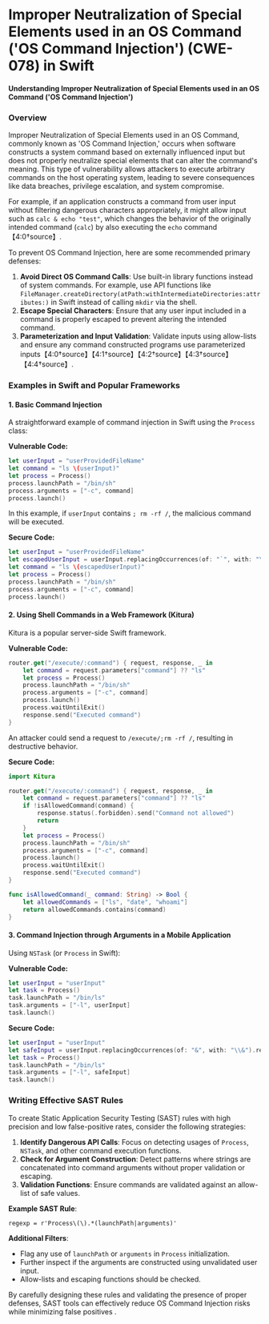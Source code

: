 # Improper Neutralization of Special Elements used in an OS Command ('OS Command Injection') (CWE-078) in Swift

#### Understanding Improper Neutralization of Special Elements used in an OS Command ('OS Command Injection')

### Overview

Improper Neutralization of Special Elements used in an OS Command, commonly known as 'OS Command Injection,' occurs when software constructs a system command based on externally influenced input but does not properly neutralize special elements that can alter the command's meaning. This type of vulnerability allows attackers to execute arbitrary commands on the host operating system, leading to severe consequences like data breaches, privilege escalation, and system compromise.

For example, if an application constructs a command from user input without filtering dangerous characters appropriately, it might allow input such as `calc & echo "test"`, which changes the behavior of the originally intended command (`calc`) by also executing the `echo` command【4:0†source】.

To prevent OS Command Injection, here are some recommended primary defenses:

1. **Avoid Direct OS Command Calls**: Use built-in library functions instead of system commands. For example, use API functions like `FileManager.createDirectory(atPath:withIntermediateDirectories:attributes:)` in Swift instead of calling `mkdir` via the shell.
2. **Escape Special Characters**: Ensure that any user input included in a command is properly escaped to prevent altering the intended command.
3. **Parameterization and Input Validation**: Validate inputs using allow-lists and ensure any command constructed programs use parameterized inputs【4:0†source】【4:1†source】【4:2†source】【4:3†source】【4:4†source】.

### Examples in Swift and Popular Frameworks

#### 1. Basic Command Injection

A straightforward example of command injection in Swift using the `Process` class:

**Vulnerable Code:**
```swift
let userInput = "userProvidedFileName"
let command = "ls \(userInput)"
let process = Process()
process.launchPath = "/bin/sh"
process.arguments = ["-c", command]
process.launch()
```

In this example, if `userInput` contains `; rm -rf /`, the malicious command will be executed.

**Secure Code:**
```swift
let userInput = "userProvidedFileName"
let escapedUserInput = userInput.replacingOccurrences(of: "`", with: "\\`").replacingOccurrences(of: "$", with: "\\$")
let command = "ls \(escapedUserInput)"
let process = Process()
process.launchPath = "/bin/sh"
process.arguments = ["-c", command]
process.launch()
```

#### 2. Using Shell Commands in a Web Framework (Kitura)

Kitura is a popular server-side Swift framework.

**Vulnerable Code:**
```swift
router.get("/execute/:command") { request, response, _ in
    let command = request.parameters["command"] ?? "ls"
    let process = Process()
    process.launchPath = "/bin/sh"
    process.arguments = ["-c", command]
    process.launch()
    process.waitUntilExit()
    response.send("Executed command")
}
```

An attacker could send a request to `/execute/;rm -rf /`, resulting in destructive behavior.

**Secure Code:**
```swift
import Kitura

router.get("/execute/:command") { request, response, _ in
    let command = request.parameters["command"] ?? "ls"
    if !isAllowedCommand(command) {
        response.status(.forbidden).send("Command not allowed")
        return
    }
    let process = Process()
    process.launchPath = "/bin/sh"
    process.arguments = ["-c", command]
    process.launch()
    process.waitUntilExit()
    response.send("Executed command")
}

func isAllowedCommand(_ command: String) -> Bool {
    let allowedCommands = ["ls", "date", "whoami"]
    return allowedCommands.contains(command)
}
```

#### 3. Command Injection through Arguments in a Mobile Application

Using `NSTask` (or `Process` in Swift):

**Vulnerable Code:**
```swift
let userInput = "userInput"
let task = Process()
task.launchPath = "/bin/ls"
task.arguments = ["-l", userInput]
task.launch()
```

**Secure Code:**
```swift
let userInput = "userInput"
let safeInput = userInput.replacingOccurrences(of: "&", with: "\\&").replacingOccurrences(of: ";", with: "\\;")
let task = Process()
task.launchPath = "/bin/ls"
task.arguments = ["-l", safeInput]
task.launch()
```

### Writing Effective SAST Rules

To create Static Application Security Testing (SAST) rules with high precision and low false-positive rates, consider the following strategies:

1. **Identify Dangerous API Calls**: Focus on detecting usages of `Process`, `NSTask`, and other command execution functions.
2. **Check for Argument Construction**: Detect patterns where strings are concatenated into command arguments without proper validation or escaping.
3. **Validation Functions**: Ensure commands are validated against an allow-list of safe values.

**Example SAST Rule**:
```regular_expression
regexp = r'Process\(\).*(launchPath|arguments)'
```

**Additional Filters**:
- Flag any use of `launchPath` or `arguments` in `Process` initialization.
- Further inspect if the arguments are constructed using unvalidated user input.
- Allow-lists and escaping functions should be checked.

By carefully designing these rules and validating the presence of proper defenses, SAST tools can effectively reduce OS Command Injection risks while minimizing false positives     .